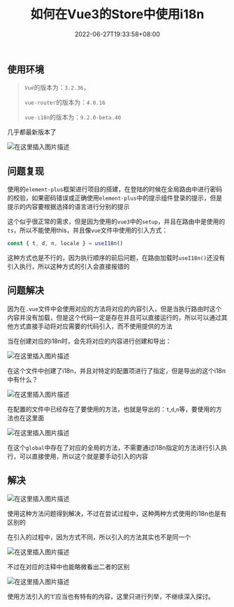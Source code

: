 ﻿---
date: '2022-06-27T19:33:58+08:00'
draft: false
title: '如何在Vue3的Store中使用i18n'
keywords: [ 'vue','vue3','i18n' ]
tags: [ 'vue3','i18n' ]
categories: [ 'skill' ]
---

## 使用环境

> `Vue`的版本为：`3.2.36`，
>
> `vue-router`的版本为：`4.0.16`
>
> `vue-i18n`的版本为：`9.2.0-beta.40`

几乎都最新版本了

![在这里插入图片描述](/duyl328/posts/2022/06/img-1.png)

## 问题复现

使用的`element-plus`框架进行项目的搭建，在登陆的时候在全局路由中进行密码的校验，如果密码错误或正确使用`element-plus`中的提示组件登录的提示，但是提示的内容要根据选择的语言进行分别的提示

这个似乎很正常的需求，但是因为使用的`vue3`中的`setup`，并且在路由中是使用的`ts`，所以不能使用this，并且像`vue`文件中使用的引入方式：
```js
const { t, d, n, locale } = useI18n()
```

这种方式也是不行的，因为执行顺序的前后问题，在路由加载时`useI18n()`还没有引入执行，所以这种方式的引入会直接报错的

## 问题解决

因为在`.vue`文件中会使用对应的方法将对应的内容引入，但是当执行路由时这个内容并没有加载，但是这个代码一定是存在并且可以直接运行的，所以可以通过其他方式直接手动将对应需要的代码引入，而不使用提供的方法

当在创建对应的i18n时，会先将对应的内容进行创建和导出：

![在这里插入图片描述](/duyl328/posts/2022/06/img-2.png)


在这个文件中创建了i18n，并且对特定的配置项进行了指定，但是导出的这个i18n中有什么？

![在这里插入图片描述](/duyl328/posts/2022/06/img-3.png)


在配置的文件中已经存在了要使用的方法，也就是导出的：`t`,`d`,`n`等，要使用的方法也在这里面

![在这里插入图片描述](/duyl328/posts/2022/06/img-4.png)


在这个`global`中存在了对应的全局的方法，不需要通过i18n指定的方法进行引入执行，可以直接使用，所以这个就是要手动引入的内容

## 解决

![在这里插入图片描述](/duyl328/posts/2022/06/img-5.png)


使用这种方法问题得到解决，不过在尝试过程中，这种两种方式使用的i18n也是有区别的

在引入的过程中，因为方式不同，所以引入的方法其实也不是同一个

![在这里插入图片描述](/duyl328/posts/2022/06/img-6.png)



不过在对应的注释中也能略微看出二者的区别

![在这里插入图片描述](/duyl328/posts/2022/06/img-7.png)


使用方法引入的‘t’应当也有特有的内容，这里只进行列举，不继续深入探讨。

